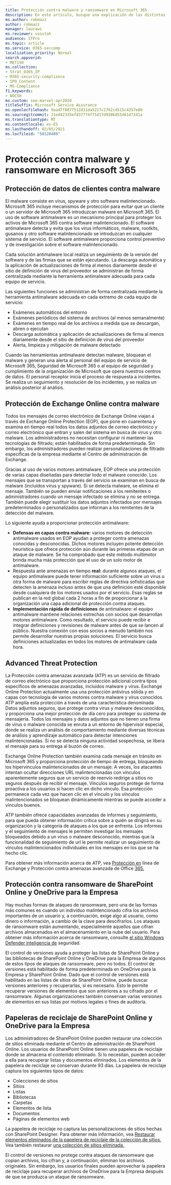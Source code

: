 ```yaml
---
title: Protección contra malware y ransomware en Microsoft 365
description: En este artículo, busque una explicación de las distintas protecciones de malware y ransomware de Microsoft 365.
ms.author: robmazz
author: robmazz
manager: laurawi
ms.reviewer: sosstah
audience: ITPro
ms.topic: article
ms.service: O365-seccomp
localization_priority: Normal
search.appverid:
- MET150
ms.collection:
- Strat_O365_IP
- M365-security-compliance
- SPO_Content
- MS-Compliance
f1.keywords:
- NOCSH
ms.custom: seo-marvel-apr2020
titleSuffix: Microsoft Service Assurance
ms.openlocfilehash: 9aad7f0877512d11da5217c2762cd515c4257e80
ms.sourcegitcommit: 21ed42335efd37774ff5d17d9586d5546147241a
ms.translationtype: MT
ms.contentlocale: es-ES
ms.lasthandoff: 02/05/2021
ms.locfileid: "50120489"
---
```

# <a name="malware-and-ransomware-protection-in-microsoft-365"></a>Protección contra malware y ransomware en Microsoft 365

## <a name="protecting-customer-data-from-malware"></a>Protección de datos de clientes contra malware

El malware consiste en virus, spyware y otro software malintencionado. Microsoft 365 incluye mecanismos de protección para evitar que un cliente o un servidor de Microsoft 365 introduzcan malware en Microsoft 365. El uso de software antimalware es un mecanismo principal para proteger los activos de Microsoft 365 contra software malintencionado. El software antimalware detecta y evita que los virus informáticos, malware, rootkits, gusanos y otro software malintencionado se introduzcan en cualquier sistema de servicio. El software antimalware proporciona control preventivo y de investigación sobre el software malintencionado.

Cada solución antimalware local realiza un seguimiento de la versión del software y de las firmas que se están ejecutando. La descarga automática y la aplicación de actualizaciones de firma al menos diariamente desde el sitio de definición de virus del proveedor se administran de forma centralizada mediante la herramienta antimalware adecuada para cada equipo de servicio.

Las siguientes funciones se administran de forma centralizada mediante la herramienta antimalware adecuada en cada extremo de cada equipo de servicio:

- Exámenes automáticos del entorno
- Exámenes periódicos del sistema de archivos (al menos semanalmente) 
- Exámenes en tiempo real de los archivos a medida que se descargan, abren o ejecutan 
- Descarga automática y aplicación de actualizaciones de firma al menos diariamente desde el sitio de definición de virus del proveedor
- Alerta, limpieza y mitigación de malware detectado

Cuando las herramientas antimalware detectan malware, bloquean el malware y generan una alerta al personal del equipo de servicio de Microsoft 365, Seguridad de Microsoft 365 o al equipo de seguridad y cumplimiento de la organización de Microsoft que opera nuestros centros de datos. El personal receptor inicia el proceso de respuesta a incidentes. Se realiza un seguimiento y resolución de los incidentes, y se realiza un análisis posterior al análisis. 

## <a name="exchange-online-protection-against-malware"></a>Protección de Exchange Online contra malware

Todos los mensajes de correo electrónico de Exchange Online viajan a través de Exchange Online Protection (EOP), que pone en cuarentena y examina en tiempo real todos los datos adjuntos de correo electrónico y correo electrónico que entran y salen del sistema en busca de virus y otro malware. Los administradores no necesitan configurar ni mantener las tecnologías de filtrado; están habilitados de forma predeterminada. Sin embargo, los administradores pueden realizar personalizaciones de filtrado específicas de la empresa mediante el Centro de administración de Exchange.

Gracias al uso de varios motores antimalware, EOP ofrece una protección de varias capas diseñadas para detectar todo el malware conocido. Los mensajes que se transportan a través del servicio se examinan en busca de malware (incluidos virus y spyware). Si se detecta malware, se elimina el mensaje. También se pueden enviar notificaciones a los remitentes o administradores cuando un mensaje infectado se elimina y no se entrega. También puede elegir sustituir los datos adjuntos infectados por mensajes predeterminados o personalizados que informan a los remitentes de la detección del malware.

Lo siguiente ayuda a proporcionar protección antimalware:

- **Defensas en capas contra malware:** varios motores de detección antimalware usados en EOP ayudan a proteger contra amenazas conocidas y desconocidas. Dichos motores incluyen potente detección heurística que ofrece protección aún durante las primeras etapas de un ataque de malware. Se ha comprobado que este método multimotor brinda mucha más protección que el uso de un solo motor de antimalware.
- Respuesta ante amenazas en tiempo **real:** durante algunos ataques, el equipo antimalware puede tener información suficiente sobre un virus u otra forma de malware para escribir reglas de directiva sofisticadas que detecten la amenaza incluso antes de que una definición esté disponible desde cualquiera de los motores usados por el servicio. Esas reglas se publican en la red global cada 2 horas a fin de proporcionar a la organización una capa adicional de protección contra ataques.
- **Implementación rápida de definiciones** de antimalware: el equipo antimalware mantiene relaciones estrechas con socios que desarrollan motores antimalware. Como resultado, el servicio puede recibir e integrar definiciones y revisiones de malware antes de que se lancen al público. Nuestra conexión con esos socios a menudo también nos permite desarrollar nuestras propias soluciones. El servicio busca definiciones actualizadas en todos los motores de antimalware cada hora.

## <a name="advanced-threat-protection"></a>Advanced Threat Protection

La Protección contra amenazas avanzada (ATP) es un servicio de filtrado de correo electrónico que proporciona protección adicional contra tipos específicos de amenazas avanzadas, incluidos malware y virus. Exchange Online Protection actualmente usa una protección antivirus sólida y en capas con tecnología de varios motores contra malware y virus conocidos. ATP amplía esta protección a través de una característica denominada Datos adjuntos seguros, que protege contra virus y malware desconocidos, y proporciona una mejor protección de día cero para proteger su sistema de mensajería. Todos los mensajes y datos adjuntos que no tienen una firma de virus o malware conocida se enruta a un entorno de hipervisor especial, donde se realiza un análisis de comportamiento mediante diversas técnicas de análisis y aprendizaje automático para detectar intenciones malintencionadas. Si no se detecta ninguna actividad sospechosa, se libera el mensaje para su entrega al buzón de correo.

Exchange Online Protection también examina cada mensaje en tránsito en Microsoft 365 y proporciona protección de tiempo de entrega, bloqueando los hipervínculos malintencionados de un mensaje. A veces, los atacantes intentan ocultar direcciones URL malintencionadas con vínculos aparentemente seguros que un servicio de reenvío redirige a sitios no seguros después de recibir el mensaje. Vínculos seguros protege de forma proactiva a los usuarios si hacen clic en dicho vínculo. Esa protección permanece cada vez que hacen clic en el vínculo y los vínculos malintencionados se bloquean dinámicamente mientras se puede acceder a vínculos buenos.

ATP también ofrece capacidades avanzadas de informes y seguimiento, para que pueda obtener información crítica sobre a quién se dirigirá en su organización y la categoría de ataques a los que se enfrenta. Los informes y el seguimiento de mensajes le permiten investigar los mensajes bloqueados debido a un virus o malware desconocido, mientras que la funcionalidad de seguimiento de url le permite realizar un seguimiento de vínculos malintencionados individuales en los mensajes en los que se ha hecho clic. 

Para obtener más información acerca de ATP, vea [Protección en](/Office365/SecurityCompliance/eop/exchange-online-protection-overview) línea de Exchange y Protección contra amenazas avanzada de Office [365.](/microsoft-365/security/office-365-security/office-365-atp)

## <a name="sharepoint-online-and-onedrive-for-business-protection-against-ransomware"></a>Protección contra ransomware de SharePoint Online y OneDrive para la Empresa

Hay muchas formas de ataques de ransomware, pero una de las formas más comunes es cuando un individuo malintencionado cifra los archivos importantes de un usuario y, a continuación, exige algo al usuario, como dinero o información, a cambio de la clave para descifrarlos. Los ataques de ransomware están aumentando, especialmente aquellos que cifran archivos almacenados en el almacenamiento en la nube del usuario. Para obtener más información acerca de ransomware, consulte [el sitio Windows Defender inteligencia de](https://www.microsoft.com/wdsi) seguridad.

El control de versiones ayuda a proteger las listas de SharePoint Online y las bibliotecas de SharePoint Online y OneDrive para la Empresa de algunos de estos tipos de ataques de ransomware, pero no todos. El control de versiones está habilitado de forma predeterminada en OneDrive para la Empresa y SharePoint Online. Dado que el control de versiones está habilitado en las listas de sitios de SharePoint Online, puede buscar versiones anteriores y recuperarlas, si es necesario. Esto le permite recuperar versiones de elementos que son anteriores a su cifrado por el ransomware. Algunas organizaciones también conservan varias versiones de elementos en sus listas por motivos legales o fines de auditoría.

## <a name="sharepoint-online-and-onedrive-for-business-recycle-bins"></a>Papeleras de reciclaje de SharePoint Online y OneDrive para la Empresa

Los administradores de SharePoint Online pueden restaurar una colección de sitios eliminada mediante el Centro de administración de SharePoint Online. Los usuarios de SharePoint Online tienen una papelera de reciclaje donde se almacena el contenido eliminado. Si lo necesitan, pueden acceder a ella para recuperar listas y documentos eliminados. Los elementos de la papelera de reciclaje se conservan durante 93 días. La papelera de reciclaje captura los siguientes tipos de datos:

- Colecciones de sitios
- Sitios
- Listas
- Bibliotecas
- Carpetas
- Elementos de lista
- Documentos
- Páginas de elementos web

La papelera de reciclaje no captura las personalizaciones de sitios hechas con SharePoint Designer. Para obtener más información, vea [Restaurar elementos eliminados de la papelera de reciclaje de la colección de sitios.](https://support.microsoft.com/office/restore-deleted-items-from-the-site-collection-recycle-bin-5fa924ee-16d7-487b-9a0a-021b9062d14b) Vea también restaurar [una colección de sitios eliminada.](/sharepoint/restore-deleted-site-collection)

El control de versiones no protege contra ataques de ransomware que copian archivos, los cifran y, a continuación, eliminan los archivos originales. Sin embargo, los usuarios finales pueden aprovechar la papelera de reciclaje para recuperar archivos de OneDrive para la Empresa después de que se produzca un ataque de ransomware.
